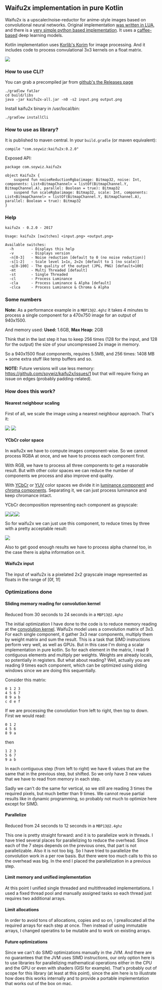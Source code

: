 ## Waifu2x implementation in pure Kotlin

Waifu2x is a upscaler/noise-reductor for anime-style images based on convolutional neural networks.
Original implementation [was written in LUA](https://github.com/lltcggie/waifu2x-caffe), and there is a [very simple python based implementation](https://marcan.st/transf/waifu2x.py).
It uses a [caffee-based](http://caffe.berkeleyvision.org/) deep learning models.

Kotlin implementation uses [Korlib's Korim](https://github.com/korlibs/korim) for image processing.
And it includes code to process convulational 3x3 kernels on a float matrix.

![](/docs/kaifu2x.side2side.png)

### How to use CLI?

You can grab a precompiled jar from [github's the Releases page](https://github.com/soywiz/kaifu2x/releases/)

```
./gradlew fatJar
cd build/libs
java -jar kaifu2x-all.jar -n0 -s2 input.png output.png
```

Install kaifu2x binary in /usr/local/bin:

```
./gradlew installCli
```

### How to use as library?

It is published to maven central. In your `build.gradle` (or maven equivalent):
```
compile "com.soywiz:kaifu2x:0.2.0"
```

Exposed API:
```
package com.soywiz.kaifu2x

object Kaifu2x {
	suspend fun noiseReductionRgba(image: Bitmap32, noise: Int, components: List<BitmapChannel> = listOf(BitmapChannel.Y, BitmapChannel.A), parallel: Boolean = true): Bitmap32
	suspend fun scaleRgba(image: Bitmap32, scale: Int, components: List<BitmapChannel> = listOf(BitmapChannel.Y, BitmapChannel.A), parallel: Boolean = true): Bitmap32
}
```

### Help

```
kaifu2x - 0.2.0 - 2017

Usage: kaifu2x [switches] <input.png> <output.png>

Available switches:
  -h        - Displays this help
  -v        - Displays version
  -n[0-3]   - Noise reduction [default to 0 (no noise reduction)]
  -s[1-2]   - Scale level 1=1x, 2=2x [default to 1 (no scale)]
  -q[0-100] - The quality of the output (JPG, PNG) [default=100]
  -mt       - Multi Threaded [default]
  -st       - Single Threaded
  -cl       - Process Luminance
  -cla      - Process Luminance & Alpha [default]
  -clca     - Process Luminance & Chroma & Alpha
```

### Some numbers

**Note:** As a performance example in a `MBP13@2.4ghz`
it takes 4 minutes to process a single component for a 470x750 image
for an output of 940x1500.

And memory used:
**Used:** 1.6GB, **Max Heap:** 2GB

Think that in the last step it has to keep 256 times (128 for the input, and 128 for the output)
the size of your uncompressed 2x image in memory.

So a 940x1500 float components, requires 5.5MB, and 256 times: 1408 MB + some extra stuff like temp buffers and so.

**NOTE:** Future versions will use less memory: https://github.com/soywiz/kaifu2x/issues/1 but that will require
fixing an issue on edges (probably padding-related).

### How does this work?

#### Nearest neighbour scaling

First of all, we scale the image using a nearest neighbour approach. That's it:

![](/docs/goku_small_bg.png)
![](/docs/kaifu2x.nearest.2x.png)

#### YCbCr color space

In waifu2x we have to compute images component-wise. So we cannot process RGBA at once, and we have to process
each component first.

With RGB, we have to process all three components to get a reasonable result.
But with other color spaces we can reduce the number of components we process and also improve end quality.

With [YCbCr](https://en.wikipedia.org/wiki/YCbCr) or [YUV](https://en.wikipedia.org/wiki/YUV) color spaces
we divide it in [luminance component](https://en.wikipedia.org/wiki/Luma_(video)) and [chroma components](https://en.wikipedia.org/wiki/Chrominance).
Separating it, we can just process luminance and keep chromance intact.

YCbCr decomposition representing each component as grayscale:

![](/docs/kaifu2x.YYYA.png)![](/docs/kaifu2x.CbCbCbA.png)![](/docs/kaifu2x.CrCrCrA.png)

So for waifu2x we can just use this component, to reduce times by three with a pretty acceptable result:

![](/docs/kaifu2x.YYYA.png)

Also to get good enough results we have to process alpha channel too, in the case there is alpha information on it.

#### Waifu2x input

The input of waifu2x is a pixelated 2x2 grayscale image represented as floats in the range of [0f, 1f]

### Optimizations done

#### Sliding memory reading for convolution kernel

Reduced from 30 seconds to 24 seconds in a `MBP13@2.4ghz`

The initial optimization I have done to the code is to reduce memory reading at the [convolution kernel](https://docs.gimp.org/en/plug-in-convmatrix.html).
Waifu2x model uses a convolution matrix of 3x3.
For each single component, it gather 3x3 near components, multiply them by weight matrix and sum the result.
This is a task that SIMD instructions perform very well, as well as GPUs.
But in this case I'm doing a scalar implementation in pure kotlin.
So for each element in the matrix, I read 9 contiguous elements and multiply per weights.
Weights are already locals, so potentially in registers. But what about reading?
Well, actually you are reading 9 times each component, which can be optimized using sliding windows since
we are doing this sequentially.

Consider this matrix:

```
0 1 2 3
4 5 6 7
8 9 a b
c d e f
```

If we are processing the convolution from left to right, then top to down. First we would read:

```
0 1 2
4 5 6
8 9 a
```

then

```
1 2 3
5 6 7
9 a b
```

In each contiguous step (from left to right) we have 6 values that are the same that in the previous
step, but shifted. So we only have 3 new values that we have to read from memory in each step.

Sadly we can't do the same for vertical, so we still are reading 3 times the required pixels, but much better than 9 times.
We cannot reuse partial results like in dynamic programming, so probably not much to optimize here except for SIMD.

#### Parallelize

Reduced from 24 seconds to 12 seconds in a `MBP13@2.4ghz`

This one is pretty straight forward: and it is to parallelize work in threads.
I have tried several places for parallelizing to reduce the overhead.
Since each of the 7 steps depends on the previous ones, that part is not parallelizable. Also it is not too big.
So I have tried to parallelize the convolution work in a per row basis. But there were too much calls to this
so the overhead was big.
In the end I placed the parallelization in a previous step.

#### Limit memory and unified implementation

At this point I unified single threaded and multithreaded implementations. I used a fixed thread pool and manually
assigned tasks so each thread just requires two additional arrays.

#### Limit allocations

In order to avoid tons of allocations, copies and so on, I preallocated all the required arrays for each step at once.
Then instead of using immutable arrays, I changed operatins to be mutable and to work on existing arrays.

#### Future optimizations

Since we can't do SIMD optimizations manually in the JVM. And there are no guarantees that the JVM uses SIMD
instructions, our only option here is to use libraries for parallelizing mathematical operations either in the CPU
and the GPU or even with shaders (GlSl for example).
That's probably out of scope for this library (at least at this point), since the aim here is to
illustrate how does this works internally and to provide a portable implementation that works out of the box on mac.
